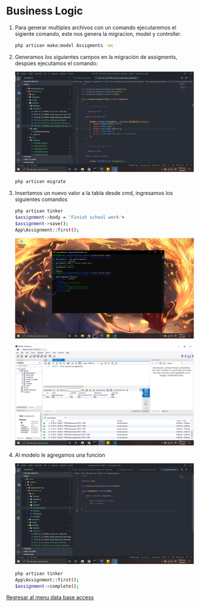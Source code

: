 # Business Logic

1.  Para generar multiples archivos con un comando ejecutaremos el sigiente comando, este nos genera la migracion, model y controller.

    ```bash
    php artisan make:model Assigments -mc
    ```

2.  Generamos los siguientes campos en la migración de assigments, despúes ejecutamos el comando:

    ![alt](../img/31.png "Business Logic")

    ```bash
    php artisan migrate
    ```

3.  Insertamos un nuevo valor a la tabla desde cmd, ingresamos los siguientes comandos

    ```bash
    php artisan tinker
    $assignment->body = 'Finish school work'+
    $assignment->save();
    App\Assignment::first();
    ```

    ![alt](../img/32.png "Business Logic")

    ![alt](../img/33.png "Business Logic")

4.  Al modelo le agregamos una funcion

    ![alt](../img/35.png "Business Logic")

    ```bash
    php artisan tinker
    App\Assignment::first();
    $assignment->complete();
    ```

[Regresar al menu data base access](./menuDbAccess.md)

